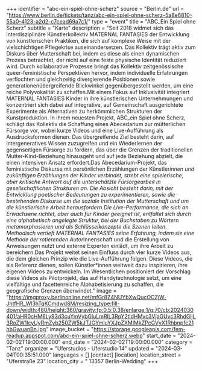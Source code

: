 +++
identifier = "abc-ein-spiel-ohne-scherz"
source = "Berlin.de"
url = "https://www.berlin.de/tickets/tanz/abc-ein-spiel-ohne-scherz-5a8e6810-55a0-4123-a2d2-c7cead69a7c1/"
type = "event"
title = "ABC_Ein Spiel ohne Scherz"
subtitle = "Karte"
description = "Seit 2018 widmet sich das interdisziplinäre Künstlerkollektiv MATERNAL FANTASIES der Entwicklung von künstlerischen Praktiken, die sich auf komplexe Weise mit der vielschichtigen Pflegekrise auseinandersetzen. Das Kollektiv trägt aktiv zum Diskurs über Mutterschaft bei, indem es diese als einen dynamischen Prozess betrachtet, der nicht auf eine feste physische Identität reduziert wird. Durch kollaborative Prozesse bringt das Kollektiv zeitgenössische queer-feministische Perspektiven hervor, indem individuelle Erfahrungen verflochten und gleichzeitig divergierende Positionen sowie generationenübergreifende Blickwinkel gegenübergestellt werden, um eine reiche Polyvokalität zu schaffen.Mit einem Fokus auf Inklusivität integriert MATERNAL FANTASIES Kinder in ihre künstlerischen Unternehmungen und konzentriert sich dabei auf integrative, auf Gemeinschaft ausgerichtete Experimente als Alternativen zu herkömmlichen Strukturen der Kunstproduktion. In ihrem neuesten Projekt, ABC_ein Spiel ohne Scherz, schlägt das Kollektiv die Schaffung eines Abecedarium zur mütterlichen Fürsorge vor, wobei kurze Videos und eine Live-Aufführung als Ausdrucksformen dienen. Das übergreifende Ziel besteht darin, auf intergeneratives Wissen zuzugreifen und ein Wiederlernen der gegenseitigen Fürsorge zu fördern, das über die Grenzen der traditionellen Mutter-Kind-Beziehung hinausgeht und auf jede Beziehung abzielt, die einen intensiven Ansatz erfordert.Das Abecedarium-Projekt, das feministische Diskurse mit persönlichen Erzählungen der Künstler*innen und zukünftigen Erzählungen der Kinder verbindet, strebt eine spielerische, aber kritische Antwort auf die unterschätzte Fürsorgearbeit in gesellschaftlichen Strukturen an. Die Absicht besteht darin, mit der Entwicklung poetischer Bedeutungen zu experimentieren, sowie die bestehenden Diskurse um die soziale Institution der Mutterschaft und um die künstlerische Arbeit herausfordern.Die Live-Performance, die sich an Erwachsene richtet, aber auch für Kinder geeignet ist, entfaltet sich durch eine alphabetisch angelegte Struktur, bei der Buchstaben zu Wörtern metamorphosieren und als Schlüsselkonzepte die Szenen leiten. Methodisch vertieft MATERNAL FANTASIES seine Erfahrung, indem sie eine Methode der rotierenden Autor*innenschaft und die Erstellung von Anweisungen nutzt und externe Experten einlädt, um ihre Arbeit zu bereichern.Das Projekt weitet seinen Einfluss durch vier kurze Videos aus, die dem gleichen Prinzip wie die Live-Aufführung folgen. Diese Videos, die als Referenz dienen, sollen Künstler*innen weltweit dazu inspirieren, ihre eigenen Videos zu entwickeln. Im Wesentlichen positioniert der Vorschlag diese Videos als Pilotprojekt, das auf Handytechnologie setzt, um eine vielfältige und facettenreiche Alphabetisierung zu schaffen, die geografische Grenzen überwindet."
image = "https://imgproxy.berlinonline.net/mfGr8Z4NUYbXwQucOCZjW-JhtfHR_Wl3hTqKCmdwd8M/resizing_type:fill-down/width:480/height:360/gravity:fp:0.5:0.38/enlarge:1/q:70/cb:2024030401/aHR0cHM6Ly93d3cuYmVybGluLmRlL3RpY2tldHMvc3VjaGUvc3RhdGljL3RoZW1lcyUyRmZyb250ZW5kJTJGYmluYXJpZXMlMkZPcGVyX1Rhbnpfc21hbGwuanBn.jpg"
image_bucket = "https://storage.googleapis.com/fem-readup.appspot.com/abc-ein-spiel-ohne-scherz.webp"
start_date = "2024-02-02T19:00:00.000"
end_date = "2024-02-02T19:00:00.000"
category = "Tanz"
organizer = "Uferstudios - Uferstudio 14"
updated = "2024-03-04T00:35:51.000"
languages = []
[contact]
[location]
location_street = "Uferstraße 23"
location_city = " 13357 Berlin-Wedding"
+++